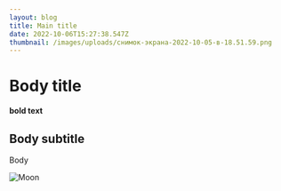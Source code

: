 ```yaml
---
layout: blog
title: Main title
date: 2022-10-06T15:27:38.547Z
thumbnail: /images/uploads/снимок-экрана-2022-10-05-в-18.51.59.png
---
```

# Body title

**bold text**

## Body subtitle

B﻿ody



![Moon](https://cdn.pixabay.com/photo/2018/08/14/13/23/ocean-3605547__340.jpg "Some image")